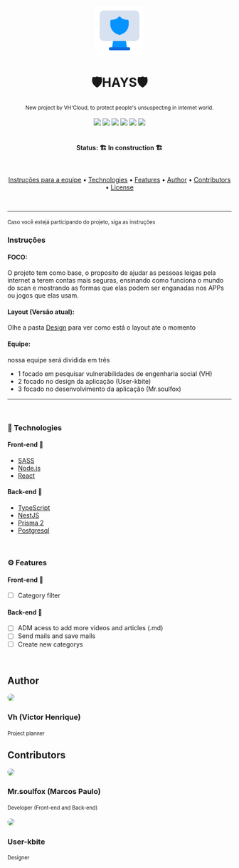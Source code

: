 <div align="center">
  <img src="./logo.png" width="110px;"/>
  <h1>🛡️HAYS🛡️</h1>
  <small>New project by VH'Cloud, to protect people's unsuspecting in internet world.</small>
</div>
<br/>

<div align="center">
  
  <img src="https://img.shields.io/static/v1?label=License&message=MIT&color=8be9fd&logo=instapaper"/>
  <img src="https://img.shields.io/static/v1?label=Node&message=V15.12.0&color=8be9fd&logo=node.js"/> 
  <img src="https://img.shields.io/static/v1?label=Typescript&message=V4.3.2&color=8be9fd&logo=typescript"/> 
  <img src="https://img.shields.io/static/v1?label=Yarn&message=V1.22.0&color=8be9fd&logo=yarn"/>
  <img src="https://img.shields.io/static/v1?label=React&message=V17.0.2&color=8be9fd&logo=react"/>
  <img src="https://img.shields.io/static/v1?label=Deploy&message=Netlify&color=8be9fd&logo=netlify"/> 
</div>
<br/>

<h4 align="center">Status: 🏗️ In construction 🏗️</h4>
<br/>

<p align="center">
  <a href="#instruction">Instruções para a equipe</a> •
  <a href="#tech">Technologies</a> •
  <a href="#features">Features</a> •
  <a href="#author">Author</a> •
  <a href="#contributors">Contributors</a> •
  <a href="https://github.com/Vh-Cloud/HAYS/blob/main/LICENSE">License</a>
</p>
<br/>

---
<small>Caso você estejá participando do projeto, siga as instruções</small>
<h3 id="instruction">Instruções</h3>

#### FOCO:
<span>O projeto tem como base, o proposito de ajudar as pessoas leigas pela internet a terem
contas mais seguras, ensinando como funciona o mundo do scan e mostrando
as formas que elas podem ser enganadas nos APPs ou jogos que elas usam.
</span> 

#### Layout (Versão atual):
<span>Olhe a pasta <a href="https://github.com/Vh-Cloud/HAYS/tree/main/Design">Design</a> 
  para ver como está o layout ate o momento
</span>

#### Equipe:
<span>nossa equipe será dividida em três

- 1 focado em pesquisar vulnerabilidades de engenharia social (VH)
- 2 focado no design da aplicação (User-kbite)
- 3 focado no desenvolvimento da aplicação (Mr.soulfox)
</span>

---
<br/>

<h3 id="tech">🧰 Technologies</h3>

#### Front-end 📰
  - [SASS](https://sass-lang.com/)
  - [Node.js](https://nodejs.org/)
  - [React](https://reactjs.org/)

#### Back-end 🎲
  - [TypeScript](https://typescriptlang.org/)
  - [NestJS](https://nestjs.com/)
  - [Prisma 2](https://prisma.io.com/)
  - [Postgresql](https://www.postgresql.org/)
<br/>

<h3 id="features">⚙️ Features</h3>
  
  #### Front-end 📰
  - [ ] Category filter
  
  #### Back-end 🎲
  - [ ] ADM acess to add more videos and articles (.md)
  - [ ] Send mails and save mails
  - [ ] Create new categorys
  
<br/>

## Author
<div id="author">
  <a href="https://github.com/VhCompany1">
    <img style="border-radius: 50%;" src="https://github.com/VhCompany1.png" width="100px;"/>
  </a>
  <h3>Vh (Victor Henrique)</h3>
  <small>Project planner</small>
</div>

## Contributors
<div style="text-align: justify;" id="contributors">
  <div>
    <a href="https://github.com/mr-soulfox">
      <img style="border-radius: 50%;" src="https://github.com/mr-soulfox.png" width="60px;"/>
    </a>
    <h3>Mr.soulfox (Marcos Paulo)</h3>
    <small>Developer (Front-end and Back-end)</small>
  </div>
  <br/>
  
  <div>
    <a href="https://github.com/user-kbite">
      <img style="border-radius: 50%;" src="https://github.com/user-kbite.png" width="60px"/>
    </a>
    <h3>User-kbite</h3>
    <small>Designer</small>
  </div>
</div>

